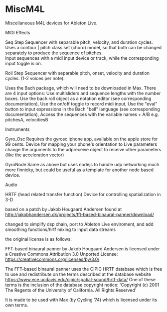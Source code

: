 # MiscM4L
Miscellaneous M4L devices for Ableton Live. 

MIDI Effects

Seq
Step Sequencer with separable pitch, velocity, and duration cycles. 
Uses a contour | pitch class set (chord) model, so that both can be changed separately to produce the sequence of pitches.  
Input sequences with a midi input device or track, while the corresponding input toggle is on. 


Roll
Step Sequencer with separable pitch, onset, velocity and duration cycles. 
(1-2 voices per note).

Uses the Bach package, which will need to be downloaded in Max. 
There are 4 input options:
Use multisliders and sequence lengths with the number boxes.
Use the bach.roll object as a notation editor (see corresponding documentation),
Use the on/off toggle to record midi input,
Use the "eval" button to input expressions in the Bach "bell" language (see corresponding documentation),
Access the sequences with the variable names + A/B e.g. pitchesA, velocitiesB

Instruments

Gyro_Osc
Requires the gyrosc iphone app, available on the apple store for 99 cents. 
Device for mapping your phone's orientation to Live parameters
change the arguments to the udpreceive object to receive other parameters (like the acceleration vector)



GyroNode
Same as above but uses nodejs to handle udp networking 
much more finnicky, but could be useful as a template for another node based device.

Audio

HRTF (head related transfer function)
Device for controlling spatialization in 3-D

based on a patch by Jakob Hougaard Andersen found at http://jakobhandersen.dk/projects/fft-based-binaural-panner/download/

changed to simplify dsp chain, port to Ableton Live enviroment, and add smoothing functions/hrtf mixing to input data streams

the original license is as follows:

FFT-based binaural panner by Jakob Hougaard Andersen is licensed under a
Creative Commons Attribution 3.0 Unported License: 
https://creativecommons.org/licenses/by/3.0/

The FFT-based binaural panner uses the CIPIC HRTF database which is free to use and redistribute on the terms described at the database website 
https://www.ece.ucdavis.edu/cipic/spatial-sound/hrtf-data/
One of these terms is the inclusion of the database copyright notice: 
'Copyright (c) 2001 The Regents of the University of California. All Rights Reserved'

It is made to be used with Max (by Cycling ’74) which is licensed under its own terms.
